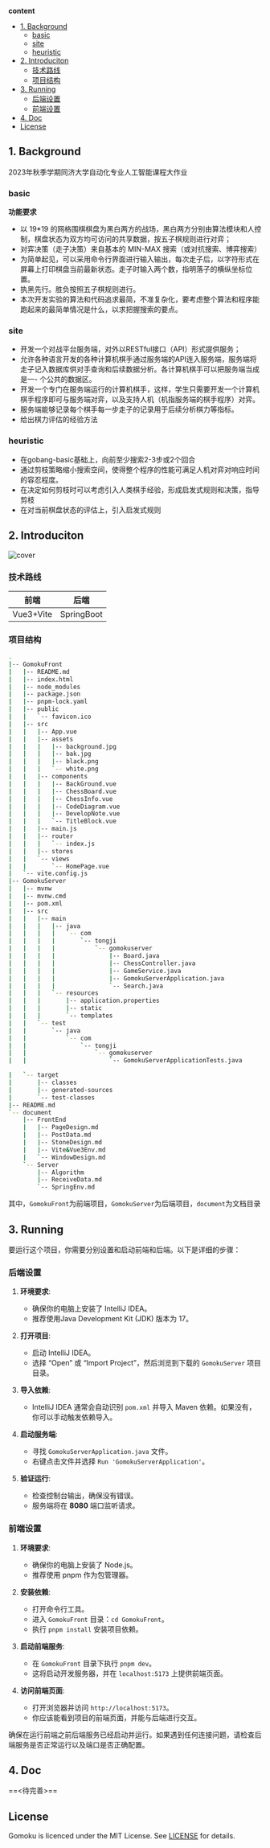 **content**
- [1. Background](#1-background)
  - [basic](#basic)
  - [site](#site)
  - [heuristic](#heuristic)
- [2. Introduciton](#2-introduciton)
  - [技术路线](#技术路线)
  - [项目结构](#项目结构)
- [3. Running](#3-running)
  - [后端设置](#后端设置)
  - [前端设置](#前端设置)
- [4. Doc](#4-doc)
- [License](#license)

## 1. Background
2023年秋季学期同济大学自动化专业人工智能课程大作业

### basic

**功能要求**
- 以 19*19 的网格围棋棋盘为黑白两方的战场，黑白两方分别由算法模块和人控制，棋盘状态为双方均可访问的共享数据，按五子棋规则进行对弈；
- 对弈决策（走子决策）来自基本的 MIN-MAX 搜索（或对抗搜索、博弈搜索）
- 为简单起见，可以采用命令行界面进行输入输出，每次走子后，以字符形式在屏幕上打印棋盘当前最新状态。走子时输入两个数，指明落子的横纵坐标位置。
- 执黑先行。胜负按照五子棋规则进行。
- 本次开发实验的算法和代码追求最简，不准复杂化，要考虑整个算法和程序能跑起来的最简单情况是什么，以求把握搜索的要点。

### site
- 开发一个对战平台服务端，对外以RESTful接口（API）形式提供服务；
- 允许各种语言开发的各种计算机棋手通过服务端的API连入服务端，服务端将走子记入数据库供对手查询和后续数据分析。各计算机棋手可以把服务端当成是一- 个公共的数据区。
- 开发一个专门在服务端运行的计算机棋手，这样，学生只需要开发一个计算机棋手程序即可与服务端对弈，以及支持人机（机指服务端的棋手程序）对弈。
- 服务端能够记录每个棋手每一步走子的记录用于后续分析棋力等指标。
- 给出棋力评估的经验方法

### heuristic
- 在gobang-basic基础上，向前至少搜索2-3步或2个回合
- 通过剪枝策略缩小搜索空间，使得整个程序的性能可满足人机对弈对响应时间的容忍程度。
- 在决定如何剪枝时可以考虑引入人类棋手经验，形成启发式规则和决策，指导剪枝
- 在对当前棋盘状态的评估上，引入启发式规则

## 2. Introduciton

![cover](assets/效果.png)

### 技术路线

| 前端 | 后端 | 
| :----: | :----: |
| Vue3+Vite | SpringBoot |

### 项目结构

```bash
.
|-- GomokuFront
|   |-- README.md
|   |-- index.html
|   |-- node_modules
|   |-- package.json
|   |-- pnpm-lock.yaml
|   |-- public
|   |   `-- favicon.ico
|   |-- src
|   |   |-- App.vue
|   |   |-- assets
|   |   |   |-- background.jpg
|   |   |   |-- bak.jpg
|   |   |   |-- black.png
|   |   |   `-- white.png
|   |   |-- components
|   |   |   |-- BackGround.vue
|   |   |   |-- ChessBoard.vue
|   |   |   |-- ChessInfo.vue
|   |   |   |-- CodeDiagram.vue
|   |   |   |-- DevelopNote.vue
|   |   |   `-- TitleBlock.vue
|   |   |-- main.js
|   |   |-- router
|   |   |   `-- index.js
|   |   |-- stores
|   |   `-- views
|   |       `-- HomePage.vue
|   `-- vite.config.js
|-- GomokuServer
|   |-- mvnw
|   |-- mvnw.cmd
|   |-- pom.xml
|   |-- src
|   |   |-- main
|   |   |   |-- java
|   |   |   |   `-- com
|   |   |   |       `-- tongji
|   |   |   |           `-- gomokuserver
|   |   |   |               |-- Board.java
|   |   |   |               |-- ChessController.java
|   |   |   |               |-- GameService.java
|   |   |   |               |-- GomokuServerApplication.java
|   |   |   |               `-- Search.java
|   |   |   `-- resources
|   |   |       |-- application.properties
|   |   |       |-- static
|   |   |       `-- templates
|   |   `-- test
|   |       `-- java
|   |           `-- com
|   |               `-- tongji
|   |                   `-- gomokuserver
|   |                       `-- GomokuServerApplicationTests.java

|   `-- target
|       |-- classes
|       |-- generated-sources
|       `-- test-classes
|-- README.md
`-- document
    |-- FrontEnd
    |   |-- PageDesign.md
    |   |-- PostData.md
    |   |-- StoneDesign.md
    |   |-- Vite&Vue3Env.md
    |   `-- WindowDesign.md
    `-- Server
        |-- Algorithm
        |-- ReceiveData.md
        `-- SpringEnv.md
```

其中，`GomokuFront`为前端项目，`GomokuServer`为后端项目，`document`为文档目录

## 3. Running

要运行这个项目，你需要分别设置和启动前端和后端。以下是详细的步骤：

### 后端设置

1. **环境要求**:
   - 确保你的电脑上安装了 IntelliJ IDEA。
   - 推荐使用Java Development Kit (JDK) 版本为 17。

2. **打开项目**:
   - 启动 IntelliJ IDEA。
   - 选择 “Open” 或 “Import Project”，然后浏览到下载的 `GomokuServer` 项目目录。

3. **导入依赖**:
   - IntelliJ IDEA 通常会自动识别 `pom.xml` 并导入 Maven 依赖。如果没有，你可以手动触发依赖导入。

4. **启动服务端**:
   - 寻找 `GomokuServerApplication.java` 文件。
   - 右键点击文件并选择 `Run 'GomokuServerApplication'`。

5. **验证运行**:
   - 检查控制台输出，确保没有错误。
   - 服务端将在 **8080** 端口监听请求。

### 前端设置

1. **环境要求**:
   - 确保你的电脑上安装了 Node.js。
   - 推荐使用 pnpm 作为包管理器。

2. **安装依赖**:
   - 打开命令行工具。
   - 进入 `GomokuFront` 目录：`cd GomokuFront`。
   - 执行 `pnpm install` 安装项目依赖。

3. **启动前端服务**:
   - 在 `GomokuFront` 目录下执行 `pnpm dev`。
   - 这将启动开发服务器，并在 `localhost:5173` 上提供前端页面。

4. **访问前端页面**:
   - 打开浏览器并访问 `http://localhost:5173`。
   - 你应该能看到项目的前端页面，并能与后端进行交互。

确保在运行前端之前后端服务已经启动并运行。如果遇到任何连接问题，请检查后端服务是否正常运行以及端口是否正确配置。


## 4. Doc

==<待完善>==


## License
Gomoku is licenced under the MIT License. See [LICENSE](./LICENSE) for details.
